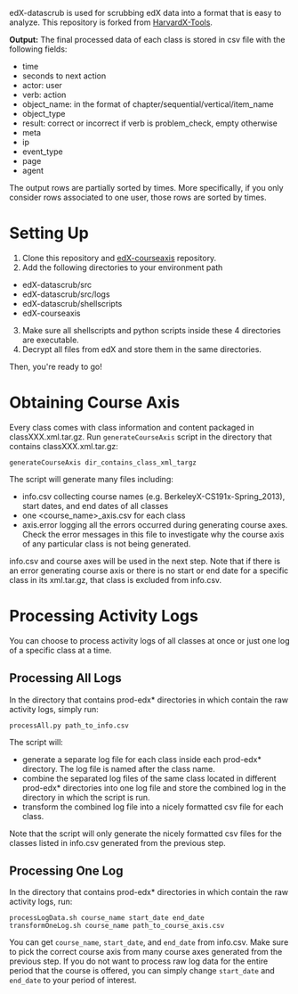 edX-datascrub is used for scrubbing edX data into a format that is easy to analyze. This repository is forked from [HarvardX-Tools](http://github.com/jimwaldo/HarvardX-Tools).

**Output:** The final processed data of each class is stored in csv file with the following fields: 
* time
* seconds to next action
* actor: user
* verb: action
* object_name: in the format of chapter/sequential/vertical/item_name
* object_type
* result: correct or incorrect if verb is problem_check, empty otherwise
* meta
* ip
* event_type
* page
* agent

The output rows are partially sorted by times. More specifically, if you only consider rows associated to one user, those rows are sorted by times.

# Setting Up
1. Clone this repository and [edX-courseaxis](http://github.com/kk415kk/datascrub) repository.
2. Add the following directories to your environment path
  * edX-datascrub/src
  * edX-datascrub/src/logs
  * edX-datascrub/shellscripts
  * edX-courseaxis
3. Make sure all shellscripts and python scripts inside these 4 directories are executable.
4. Decrypt all files from edX and store them in the same directories.

Then, you're ready to go!

# Obtaining Course Axis

Every class comes with class information and content packaged in classXXX.xml.tar.gz. Run `generateCourseAxis` script in the directory that contains classXXX.xml.tar.gz:

```
generateCourseAxis dir_contains_class_xml_targz
```

The script will generate many files including:
* info.csv collecting course names (e.g. BerkeleyX-CS191x-Spring_2013), start dates, and end dates of all classes
* one <course_name>_axis.csv for each class
* axis.error logging all the errors occurred during generating course axes. Check the error messages in this file to investigate why the course axis of any particular class is not being generated.

info.csv and course axes will be used in the next step. Note that if there is an error generating course axis or there is no start or end date for a specific class in its xml.tar.gz, that class is excluded from info.csv.

# Processing Activity Logs

You can choose to process activity logs of all classes at once or just one log of a specific class at a time.

## Processing All Logs

In the directory that contains prod-edx* directories in which contain the raw activity logs, simply run:

```
processAll.py path_to_info.csv
```

The script will:
* generate a separate log file for each class inside each prod-edx* directory. The log file is named after the class name.
* combine the separated log files of the same class located in different prod-edx* directories into one log file and store the combined log in the directory in which the script is run.
* transform the combined log file into a nicely formatted csv file for each class.

Note that the script will only generate the nicely formatted csv files for the classes listed in info.csv generated from the previous step.

## Processing One Log

In the directory that contains prod-edx* directories in which contain the raw activity logs, run:

```
processLogData.sh course_name start_date end_date
transformOneLog.sh course_name path_to_course_axis.csv
```

You can get `course_name`, `start_date`, and `end_date` from info.csv. Make sure to pick the correct course axis from many course axes generated from the previous step. If you do not want to process raw log data for the entire period that the course is offered, you can simply change `start_date` and `end_date` to your period of interest.
